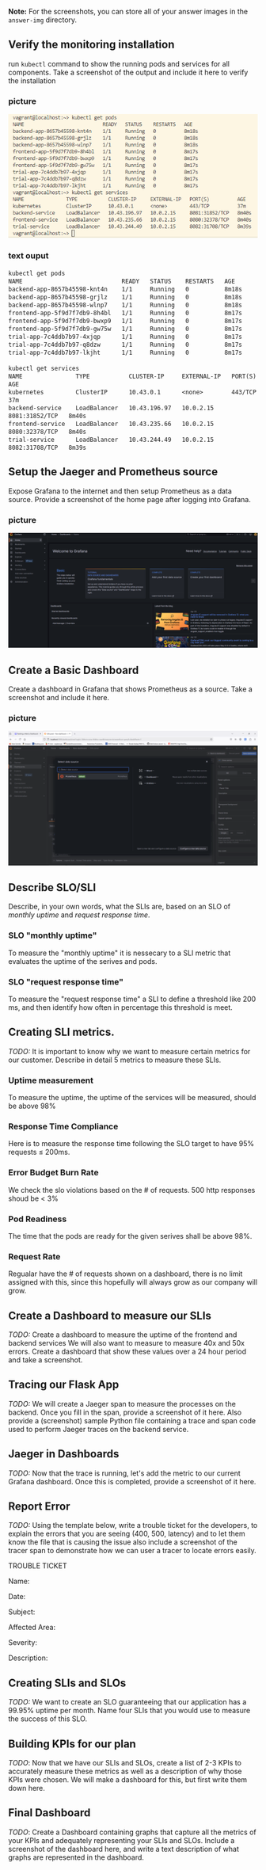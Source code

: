 **Note:** For the screenshots, you can store all of your answer images in the `answer-img` directory.

## Verify the monitoring installation

run `kubectl` command to show the running pods and services for all components. Take a screenshot of the output and include it here to verify the installation
### picture
 ![kubectl get pods and services](pictures/kubectl_get_pods_services.png)
### text ouput
```
kubectl get pods
NAME                            READY   STATUS    RESTARTS   AGE
backend-app-8657b45598-knt4n    1/1     Running   0          8m18s
backend-app-8657b45598-grjlz    1/1     Running   0          8m18s
backend-app-8657b45598-wlnp7    1/1     Running   0          8m18s
frontend-app-5f9d7f7db9-8h4bl   1/1     Running   0          8m17s
frontend-app-5f9d7f7db9-bwxp9   1/1     Running   0          8m17s
frontend-app-5f9d7f7db9-gw75w   1/1     Running   0          8m17s
trial-app-7c4ddb7b97-4xjqp      1/1     Running   0          8m17s
trial-app-7c4ddb7b97-q8dzw      1/1     Running   0          8m17s
trial-app-7c4ddb7b97-lkjht      1/1     Running   0          8m17s

kubectl get services
NAME               TYPE           CLUSTER-IP     EXTERNAL-IP   PORT(S)          AGE
kubernetes         ClusterIP      10.43.0.1      <none>        443/TCP          37m
backend-service    LoadBalancer   10.43.196.97   10.0.2.15     8081:31852/TCP   8m40s
frontend-service   LoadBalancer   10.43.235.66   10.0.2.15     8080:32378/TCP   8m40s
trial-service      LoadBalancer   10.43.244.49   10.0.2.15     8082:31708/TCP   8m39s
```
## Setup the Jaeger and Prometheus source
Expose Grafana to the internet and then setup Prometheus as a data source. Provide a screenshot of the home page after logging into Grafana.
### picture
 ![Grafana home](pictures/grafana_home.png)

## Create a Basic Dashboard
Create a dashboard in Grafana that shows Prometheus as a source. Take a screenshot and include it here.
### picture
 ![Grafana Prometheus Source](pictures/Grafana_promethues_source.png)

## Describe SLO/SLI
Describe, in your own words, what the SLIs are, based on an SLO of *monthly uptime* and *request response time*.
### SLO "monthly uptime"
To measure the "monthly uptime" it is nessecary to a SLI metric that evaluates the uptime of the serives and pods.
### SLO "request response time"
To measure the "request response time" a SLI to define a threshold like 200 ms, and then identify how often in percentage this threshold is meet.

## Creating SLI metrics.
*TODO:* It is important to know why we want to measure certain metrics for our customer. Describe in detail 5 metrics to measure these SLIs. 
### Uptime measurement
To measure the uptime, the uptime of the services will be measured, should be above 98%

### Response Time Compliance
Here is to measure the response time following the SLO target to have 95% requests ≤ 200ms.

### Error Budget Burn Rate
We check the slo violations based on the # of requests. 500 http responses shoud be < 3%

### Pod Readiness
The time that the pods are ready for the given serives shall be above 98%.

### Request Rate
Regualar have the # of requests shown on a dashboard, there is no limit assigned with this, since this hopefully will always grow as our company will grow.

## Create a Dashboard to measure our SLIs
*TODO:* Create a dashboard to measure the uptime of the frontend and backend services We will also want to measure to measure 40x and 50x errors. Create a dashboard that show these values over a 24 hour period and take a screenshot.

## Tracing our Flask App
*TODO:*  We will create a Jaeger span to measure the processes on the backend. Once you fill in the span, provide a screenshot of it here. Also provide a (screenshot) sample Python file containing a trace and span code used to perform Jaeger traces on the backend service.

## Jaeger in Dashboards
*TODO:* Now that the trace is running, let's add the metric to our current Grafana dashboard. Once this is completed, provide a screenshot of it here.

## Report Error
*TODO:* Using the template below, write a trouble ticket for the developers, to explain the errors that you are seeing (400, 500, latency) and to let them know the file that is causing the issue also include a screenshot of the tracer span to demonstrate how we can user a tracer to locate errors easily.

TROUBLE TICKET

Name:

Date:

Subject:

Affected Area:

Severity:

Description:


## Creating SLIs and SLOs
*TODO:* We want to create an SLO guaranteeing that our application has a 99.95% uptime per month. Name four SLIs that you would use to measure the success of this SLO.

## Building KPIs for our plan
*TODO*: Now that we have our SLIs and SLOs, create a list of 2-3 KPIs to accurately measure these metrics as well as a description of why those KPIs were chosen. We will make a dashboard for this, but first write them down here.

## Final Dashboard
*TODO*: Create a Dashboard containing graphs that capture all the metrics of your KPIs and adequately representing your SLIs and SLOs. Include a screenshot of the dashboard here, and write a text description of what graphs are represented in the dashboard.  
